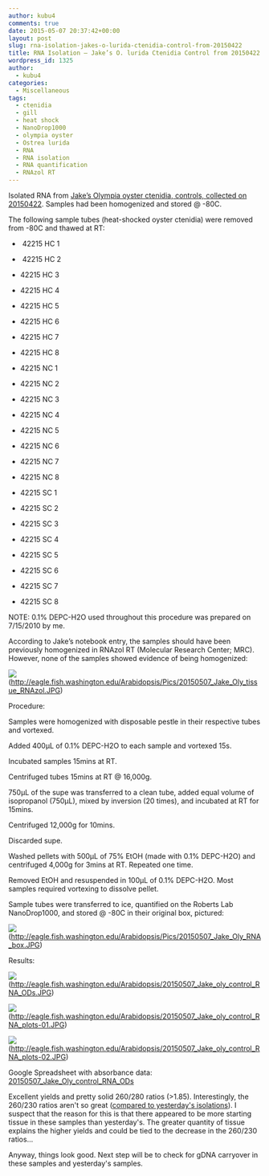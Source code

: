 ```yaml
---
author: kubu4
comments: true
date: 2015-05-07 20:37:42+00:00
layout: post
slug: rna-isolation-jakes-o-lurida-ctenidia-control-from-20150422
title: RNA Isolation – Jake’s O. lurida Ctenidia Control from 20150422
wordpress_id: 1325
author:
  - kubu4
categories:
  - Miscellaneous
tags:
  - ctenidia
  - gill
  - heat shock
  - NanoDrop1000
  - olympia oyster
  - Ostrea lurida
  - RNA
  - RNA isolation
  - RNA quantification
  - RNAzol RT
---
```


Isolated RNA from [Jake’s Olympia oyster ctenidia, controls, collected on 20150422](https://heareresearch.blogspot.com/2015/04/4-22-2015-heatmechanical-shock.html). Samples had been homogenized and stored @ -80C.

The following sample tubes (heat-shocked oyster ctenidia) were removed from -80C and thawed at RT:




    
  *  42215 HC 1

    
  *  42215 HC 2

    
  * 42215 HC 3

    
  * 42215 HC 4

    
  * 42215 HC 5

    
  * 42215 HC 6

    
  * 42215 HC 7

    
  * 42215 HC 8

    
  * 42215 NC 1

    
  * 42215 NC 2

    
  * 42215 NC 3

    
  * 42215 NC 4

    
  * 42215 NC 5

    
  * 42215 NC 6

    
  * 42215 NC 7

    
  * 42215 NC 8

    
  * 42215 SC 1

    
  * 42215 SC 2

    
  * 42215 SC 3

    
  * 42215 SC 4

    
  * 42215 SC 5

    
  * 42215 SC 6

    
  * 42215 SC 7

    
  * 42215 SC 8





NOTE: 0.1% DEPC-H2O used throughout this procedure was prepared on 7/15/2010 by me.



According to Jake’s notebook entry, the samples should have been previously homogenized in RNAzol RT (Molecular Research Center; MRC). However, none of the samples showed evidence of being homogenized:



![](https://eagle.fish.washington.edu/Arabidopsis/Pics/20150507_Jake_Oly_tissue_RNAzol.JPG)(http://eagle.fish.washington.edu/Arabidopsis/Pics/20150507_Jake_Oly_tissue_RNAzol.JPG)





Procedure:

Samples were homogenized with disposable pestle in their respective tubes and vortexed.

Added 400μL of 0.1% DEPC-H2O to each sample and vortexed 15s.

Incubated samples 15mins at RT.

Centrifuged tubes 15mins at RT @ 16,000g.

750μL of the supe was transferred to a clean tube, added equal volume of isopropanol (750μL), mixed by inversion (20 times), and incubated at RT for 15mins.

Centrifuged 12,000g for 10mins.

Discarded supe.

Washed pellets with 500μL of 75% EtOH (made with 0.1% DEPC-H2O) and centrifuged 4,000g for 3mins at RT. Repeated one time.

Removed EtOH and resuspended in 100μL of 0.1% DEPC-H2O. Most samples required vortexing to dissolve pellet.

Sample tubes were transferred to ice, quantified on the Roberts Lab NanoDrop1000, and stored @ -80C in their original box, pictured:



![](https://eagle.fish.washington.edu/Arabidopsis/Pics/20150507_Jake_Oly_RNA_box.JPG)(http://eagle.fish.washington.edu/Arabidopsis/Pics/20150507_Jake_Oly_RNA_box.JPG)







Results:

![](https://eagle.fish.washington.edu/Arabidopsis/20150507_Jake_oly_control_RNA_ODs.JPG)(http://eagle.fish.washington.edu/Arabidopsis/20150507_Jake_oly_control_RNA_ODs.JPG)

![](https://eagle.fish.washington.edu/Arabidopsis/20150507_Jake_oly_control_RNA_plots-01.JPG)(http://eagle.fish.washington.edu/Arabidopsis/20150507_Jake_oly_control_RNA_plots-01.JPG)

![](https://eagle.fish.washington.edu/Arabidopsis/20150507_Jake_oly_control_RNA_plots-02.JPG)(http://eagle.fish.washington.edu/Arabidopsis/20150507_Jake_oly_control_RNA_plots-02.JPG)

Google Spreadsheet with absorbance data: [20150507_Jake_Oly_control_RNA_ODs](https://docs.google.com/spreadsheets/d/1dfcRjzEGzDo8ADTWVwXGSkn195JXKxWuBrRK5zv4-pY/edit?usp=sharing)



Excellent yields and pretty solid 260/280 ratios (>1.85). Interestingly, the 260/230 ratios aren't so great ([compared to yesterday's isolations](https://robertslab.github.io/sams-notebook/2015-05-06-rna-isolation-jakes-o-lurida-ctenidia-1hr-heat-stress-from-20150422.html)). I suspect that the reason for this is that there appeared to be more starting tissue in these samples than yesterday's. The greater quantity of tissue explains the higher yields and could be tied to the decrease in the 260/230 ratios...

Anyway, things look good. Next step will be to check for gDNA carryover in these samples and yesterday's samples.
